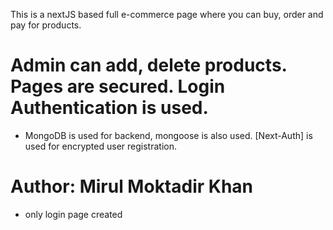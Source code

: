 This is a nextJS based full e-commerce page where you can buy, order and pay for products. 
# Admin can add, delete products. Pages are secured. Login Authentication is used.
* MongoDB is used for backend, mongoose is also used.
[Next-Auth] is used for encrypted user registration.
# Author: Mirul Moktadir Khan
* only login page created

